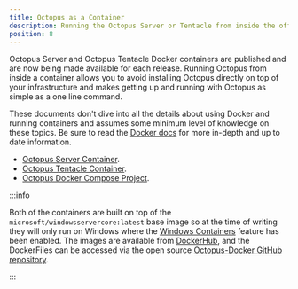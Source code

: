 ```yaml
---
title: Octopus as a Container
description: Running the Octopus Server or Tentacle from inside the official Docker container
position: 8
---
```


Octopus Server and Octopus Tentacle Docker containers are published and are now being made available for each release. Running Octopus from inside a container allows you to avoid installing Octopus directly on top of your infrastructure and makes getting up and running with Octopus as simple as a one line command.

These documents don't dive into all the details about using Docker and running containers and assumes some minimum level of knowledge on these topics. Be sure to read the [Docker docs](https://docs.docker.com/) for more in-depth and up to date information.

- [Octopus Server Container](octopus-server-container.md).
- [Octopus Tentacle Container](octopus-tentacle-container.md).
- [Octopus Docker Compose Project](docker-compose.md).

:::info

Both of the containers are built on top of the `microsoft/windowsservercore:latest` base image so at the time of writing they will only run on Windows where the [Windows Containers](https://docs.microsoft.com/en-us/virtualization/windowscontainers/about/) feature has been enabled. The images are available from [DockerHub](https://hub.docker.com/r/octopusdeploy/), and the DockerFiles can be accessed via the open source [Octopus-Docker GitHub repository](https://github.com/OctopusDeploy/Octopus-Docker).

:::
